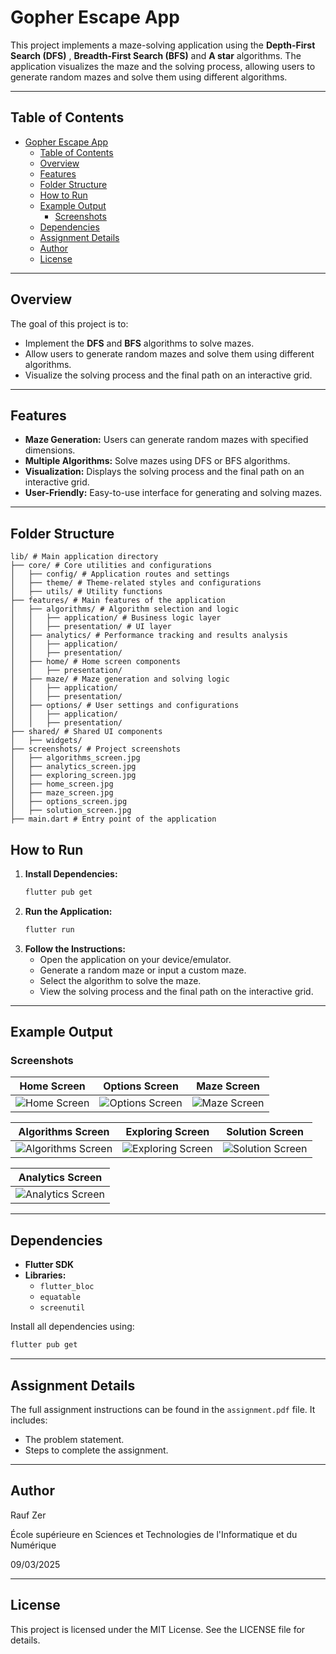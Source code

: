 # Gopher Escape App

This project implements a maze-solving application using the **Depth-First Search (DFS)** , **Breadth-First Search (BFS)** and **A star** algorithms. The application visualizes the maze and the solving process, allowing users to generate random mazes and solve them using different algorithms.

---

## Table of Contents

- [Gopher Escape App](#gopher-escape-app)
  - [Table of Contents](#table-of-contents)
  - [Overview](#overview)
  - [Features](#features)
  - [Folder Structure](#folder-structure)
  - [How to Run](#how-to-run)
  - [Example Output](#example-output)
    - [Screenshots](#screenshots)
  - [Dependencies](#dependencies)
  - [Assignment Details](#assignment-details)
  - [Author](#author)
  - [License](#license)

---

## Overview

The goal of this project is to:

- Implement the **DFS** and **BFS** algorithms to solve mazes.
- Allow users to generate random mazes and solve them using different algorithms.
- Visualize the solving process and the final path on an interactive grid.

---

## Features

- **Maze Generation:** Users can generate random mazes with specified dimensions.
- **Multiple Algorithms:** Solve mazes using DFS or BFS algorithms.
- **Visualization:** Displays the solving process and the final path on an interactive grid.
- **User-Friendly:** Easy-to-use interface for generating and solving mazes.

---

## Folder Structure

```
lib/ # Main application directory
├── core/ # Core utilities and configurations
│   ├── config/ # Application routes and settings
│   ├── theme/ # Theme-related styles and configurations
│   ├── utils/ # Utility functions
├── features/ # Main features of the application
│   ├── algorithms/ # Algorithm selection and logic
│   │   ├── application/ # Business logic layer
│   │   ├── presentation/ # UI layer
│   ├── analytics/ # Performance tracking and results analysis
│   │   ├── application/
│   │   ├── presentation/
│   ├── home/ # Home screen components
│   │   ├── presentation/
│   ├── maze/ # Maze generation and solving logic
│   │   ├── application/
│   │   ├── presentation/
│   ├── options/ # User settings and configurations
│   │   ├── application/
│   │   ├── presentation/
├── shared/ # Shared UI components
│   ├── widgets/
├── screenshots/ # Project screenshots
│   ├── algorithms_screen.jpg
│   ├── analytics_screen.jpg
│   ├── exploring_screen.jpg
│   ├── home_screen.jpg
│   ├── maze_screen.jpg
│   ├── options_screen.jpg
│   ├── solution_screen.jpg
├── main.dart # Entry point of the application
```


## How to Run

1. **Install Dependencies:**
   ```bash
   flutter pub get
   ```
2. **Run the Application:**
   ```bash
   flutter run
   ```
3. **Follow the Instructions:**
   - Open the application on your device/emulator.
   - Generate a random maze or input a custom maze.
   - Select the algorithm to solve the maze.
   - View the solving process and the final path on the interactive grid.

---

## Example Output

### Screenshots

| Home Screen  | Options Screen  | Maze Screen  |
| ----------- | ----------- | -------------- |
| ![Home Screen](./screenshots/home_screen.jpg) | ![Options Screen](./screenshots/options_screen.jpg) | ![Maze Screen](./screenshots/maze_screen.jpg) |

| Algorithms Screen  | Exploring Screen  | Solution Screen  |
| ----------- | ----------- | -------------- |
| ![Algorithms Screen](./screenshots/algorithms_screen.jpg) | ![Exploring Screen](./screenshots/exploring_screen.jpg) | ![Solution Screen](./screenshots/solution_screen.jpg) |

| Analytics Screen  | 
| ----------- | 
| ![Analytics Screen](./screenshots/analytics_screen.jpg) |

---

## Dependencies

- **Flutter SDK**
- **Libraries:**
  - `flutter_bloc`
  - `equatable`
  - `screenutil`

Install all dependencies using:

```bash
flutter pub get
```

---

## Assignment Details

The full assignment instructions can be found in the `assignment.pdf` file. It includes:

- The problem statement.
- Steps to complete the assignment.

---

## Author

Rauf Zer

École supérieure en Sciences et Technologies de l'Informatique et du Numérique

09/03/2025

---

## License

This project is licensed under the MIT License. See the LICENSE file for details.

